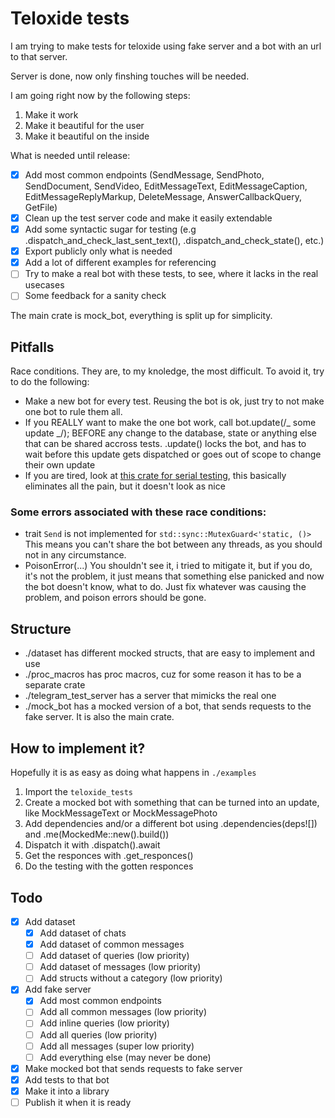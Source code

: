 # Teloxide tests

I am trying to make tests for teloxide using fake server and a bot with an url to that server.

Server is done, now only finshing touches will be needed.

I am going right now by the following steps:

1. Make it work
2. Make it beautiful for the user
3. Make it beautiful on the inside

What is needed until release:

- [x] Add most common endpoints (SendMessage, SendPhoto, SendDocument, SendVideo, EditMessageText, EditMessageCaption, EditMessageReplyMarkup, DeleteMessage, AnswerCallbackQuery, GetFile)
- [x] Clean up the test server code and make it easily extendable
- [x] Add some syntactic sugar for testing (e.g .dispatch_and_check_last_sent_text(), .dispatch_and_check_state(), etc.)
- [x] Export publicly only what is needed
- [x] Add a lot of different examples for referencing
- [ ] Try to make a real bot with these tests, to see, where it lacks in the real usecases
- [ ] Some feedback for a sanity check

The main crate is mock_bot, everything is split up for simplicity.

## Pitfalls

Race conditions. They are, to my knoledge, the most difficult.
To avoid it, try to do the following:

- Make a new bot for every test. Reusing the bot is ok, just try to not make one bot to rule them all.
- If you REALLY want to make the one bot work, call bot.update(/_ some update _/); BEFORE any change to the database, state or anything else that can be shared accross tests. .update() locks the bot, and has to wait before this update gets dispatched or goes out of scope to change their own update
- If you are tired, look at [this crate for serial testing](https://crates.io/crates/serial_test), this basically eliminates all the pain, but it doesn't look as nice

### Some errors associated with these race conditions:

- trait `Send` is not implemented for `std::sync::MutexGuard<'static, ()>`
  This means you can't share the bot between any threads, as you should not in any circumstance.
- PoisonError(...)
  You shouldn't see it, i tried to mitigate it, but if you do, it's not the problem, it just means that something else panicked and now the bot doesn't know, what to do. Just fix whatever was causing the problem, and poison errors should be gone.

## Structure

- ./dataset has different mocked structs, that are easy to implement and use
- ./proc_macros has proc macros, cuz for some reason it has to be a separate crate
- ./telegram_test_server has a server that mimicks the real one
- ./mock_bot has a mocked version of a bot, that sends requests to the fake server. It is also the main crate.

## How to implement it?

Hopefully it is as easy as doing what happens in `./examples`

1. Import the `teloxide_tests`
2. Create a mocked bot with something that can be turned into an update, like MockMessageText or MockMessagePhoto
3. Add dependencies and/or a different bot using .dependencies(deps![]) and .me(MockedMe::new().build())
4. Dispatch it with .dispatch().await
5. Get the responces with .get_responces()
6. Do the testing with the gotten responces

## Todo

- [x] Add dataset
  - [x] Add dataset of chats
  - [x] Add dataset of common messages
  - [ ] Add dataset of queries (low priority)
  - [ ] Add dataset of messages (low priority)
  - [ ] Add structs without a category (low priority)
- [x] Add fake server
  - [x] Add most common endpoints
  - [ ] Add all common messages (low priority)
  - [ ] Add inline queries (low priority)
  - [ ] Add all queries (low priority)
  - [ ] Add all messages (super low priority)
  - [ ] Add everything else (may never be done)
- [x] Make mocked bot that sends requests to fake server
- [x] Add tests to that bot
- [x] Make it into a library
- [ ] Publish it when it is ready
